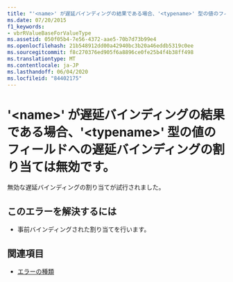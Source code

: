 ```yaml
---
title: "'<name>' が遅延バインディングの結果である場合、'<typename>' 型の値のフィールドへの遅延バインディングの割り当ては無効です。"
ms.date: 07/20/2015
f1_keywords:
- vbrRValueBaseForValueType
ms.assetid: 050f05b4-7e56-4372-aae5-70b7d73b99e4
ms.openlocfilehash: 21b548912dd00a42940bc3b20a46eddb5319c0ee
ms.sourcegitcommit: f8c270376ed905f6a8896ce0fe25b4f4b38ff498
ms.translationtype: MT
ms.contentlocale: ja-JP
ms.lasthandoff: 06/04/2020
ms.locfileid: "84402175"
---
```

# <a name="late-bound-assignment-to-a-field-of-value-type-typename-is-not-valid-when-name-is-the-result-of-a-late-bound-expression"></a>'\<name>' が遅延バインディングの結果である場合、'\<typename>' 型の値のフィールドへの遅延バインディングの割り当ては無効です。
無効な遅延バインディングの割り当てが試行されました。  
  
## <a name="to-correct-this-error"></a>このエラーを解決するには  
  
- 事前バインディングされた割り当てを行います。  
  
## <a name="see-also"></a>関連項目

- [エラーの種類](../programming-guide/language-features/error-types.md)
